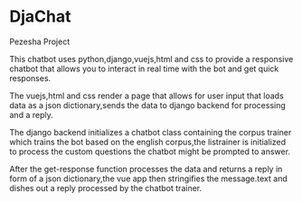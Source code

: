 # DjaChat
Pezesha Project

This chatbot uses python,django,vuejs,html and css to provide a responsive chatbot that allows you to interact in real time with the bot and get quick responses.

The vuejs,html and css render a page that allows for user input that loads data as a json dictionary,sends the data to django backend for processing and a reply.

The django backend initializes a chatbot class  containing the corpus trainer which trains the bot based on the english corpus,the listrainer is initialized to process the custom questions the chatbot might be prompted to answer.

After the get-response function processes the data and returns a reply in form of a json dictionary,the vue app then stringifies the message.text and dishes out a reply processed by the chatbot trainer.
